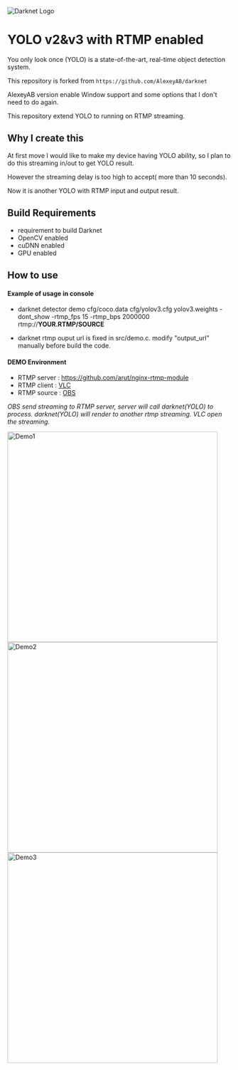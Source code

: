 ![Darknet Logo](http://pjreddie.com/media/files/darknet-black-small.png)

# YOLO v2&v3 with RTMP enabled
You only look once (YOLO) is a state-of-the-art, real-time object detection system.

This repository is forked from `https://github.com/AlexeyAB/darknet`

AlexeyAB version enable Window support and some options that I don't need to do again. 

This repository extend YOLO to running on RTMP streaming.

## Why I create this
At first move I would like to make my device having YOLO ability, so I plan to do this streaming in/out to get YOLO result.

However the streaming delay is too high to accept( more than 10 seconds).

Now it is another YOLO with RTMP input and output result.

## Build Requirements
* requirement to build Darknet
* OpenCV enabled
* cuDNN enabled
* GPU enabled

## How to use

#### Example of usage in console

* darknet detector demo cfg/coco.data cfg/yolov3.cfg yolov3.weights -dont_show -rtmp_fps 15 -rtmp_bps 2000000 rtmp://**YOUR.RTMP/SOURCE**

* darknet rtmp ouput url is fixed in src/demo.c. modify "output_url" manually before build the code.

#### DEMO Environment
* RTMP server : https://github.com/arut/nginx-rtmp-module
* RTMP client : [VLC](https://www.videolan.org/vlc/index.html)
* RTMP source : [OBS](https://obsproject.com)

*OBS send streaming to RTMP server, server will call darknet(YOLO) to process.
darknet(YOLO) will render to another rtmp streaming.
VLC open the streaming.*

<img src='https://github.com/MarcoBay/darknet-rtmp/raw/master/graphic/vlcsnap-1.png?raw=true' width='473' alt='Demo1'>

<img src='https://github.com/MarcoBay/darknet-rtmp/raw/master/graphic/vlcsnap-2.png?raw=true' width='473' alt='Demo2'>

<img src='https://github.com/MarcoBay/darknet-rtmp/raw/master/graphic/vlcsnap-3.png?raw=true' width='473' alt='Demo3'>


